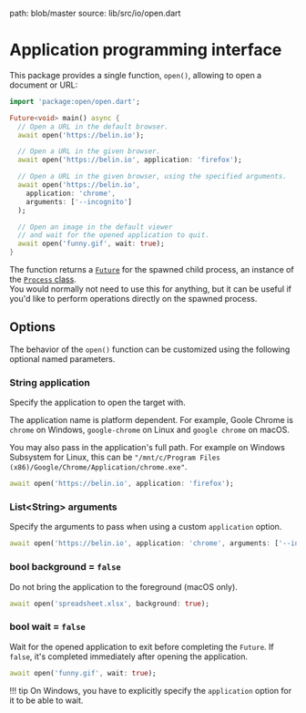 path: blob/master
source: lib/src/io/open.dart

# Application programming interface
This package provides a single function, `open()`, allowing to open a document or URL:

```dart
import 'package:open/open.dart';

Future<void> main() async {
  // Open a URL in the default browser.
  await open('https://belin.io');

  // Open a URL in the given browser.
  await open('https://belin.io', application: 'firefox');

  // Open a URL in the given browser, using the specified arguments.
  await open('https://belin.io',
    application: 'chrome',
    arguments: ['--incognito']
  );

  // Open an image in the default viewer
  // and wait for the opened application to quit.
  await open('funny.gif', wait: true);
}
```

The function returns a [`Future`](https://api.dart.dev/stable/dart-async/Future-class.html) for the spawned child process, an instance of the [`Process` class](https://api.dart.dev/stable/dart-io/Process-class.html).  
You would normally not need to use this for anything, but it can be useful if you'd like to perform operations directly on the spawned process.

## Options
The behavior of the `open()` function can be customized using the following optional named parameters.

### String **application**
Specify the application to open the target with.

The application name is platform dependent. For example, Goole Chrome is `chrome` on Windows, `google-chrome` on Linux and `google chrome` on macOS.

You may also pass in the application's full path. For example on Windows Subsystem for Linux, this can be `"/mnt/c/Program Files (x86)/Google/Chrome/Application/chrome.exe"`.

```dart
await open('https://belin.io', application: 'firefox');
```

### List&lt;String&gt; **arguments**
Specify the arguments to pass when using a custom `application` option.

```dart
await open('https://belin.io', application: 'chrome', arguments: ['--incognito']);
```

### bool **background** = `false`
Do not bring the application to the foreground (macOS only).

```dart
await open('spreadsheet.xlsx', background: true);
```

### bool **wait** = `false`
Wait for the opened application to exit before completing the `Future`. If `false`, it's completed immediately after opening the application.

```dart
await open('funny.gif', wait: true);
```

!!! tip
    On Windows, you have to explicitly specify the `application` option for it to be able to wait.
